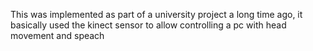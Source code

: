 This was implemented as part of a university project a long time ago, it basically used the kinect sensor to allow controlling a pc with head movement and speach
